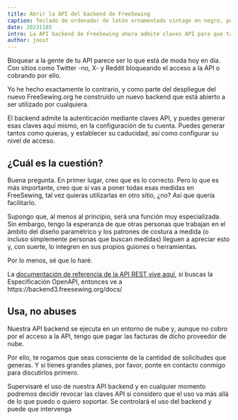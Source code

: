 ```yaml
---
title: Abrir la API del backend de FreeSewing
caption: Teclado de ordenador de latón ornamentado vintage en negro, por PixaBay
date: 20231103
intro: La API backend de FreeSewing ahora admite claves API para que también puedas interactuar con ella
author: joost
---
```


Bloquear a la gente de tu API parece ser lo que está de moda hoy en día. Con sitios como Twitter -no, X- y Reddit bloqueando el acceso a la API o cobrando por ello.

Yo he hecho exactamente lo contrario, y como parte del despliegue del nuevo FreeSewing.org he construido un nuevo backend que está abierto a ser utilizado por cualquiera.

El backend admite la autenticación mediante claves API, y puedes generar esas claves aquí mismo, en la configuración de tu cuenta. Puedes generar tantos como quieras, y establecer su caducidad, así como configurar su nivel de acceso.

## ¿Cuál es la cuestión?

Buena pregunta. En primer lugar, creo que es lo correcto. Pero lo que es más importante, creo que si vas a poner todas esas medidas en FreeSewing, tal vez quieras utilizarlas en otro sitio, ¿no? Así que quería facilitarlo.

Supongo que, al menos al principio, será una función muy especializada. Sin embargo, tengo la esperanza de que otras personas que trabajan en el ámbito del diseño paramétrico y los patrones de costura a medida (o incluso simplemente personas que buscan medidas) lleguen a apreciar esto y, con suerte, lo integren en sus propios guiones o herramientas.

Por lo menos, sé que lo haré.

La [documentación de referencia de la API REST vive aquí](https://freesewing.dev/reference/backend), si buscas la Especificación OpenAPI, entonces ve a https\://backend3.freesewing.org/docs/

## Usa, no abuses

Nuestra API backend se ejecuta en un entorno de nube y, aunque no cobro por el acceso a la API, tengo que pagar las facturas de dicho proveedor de nube.

Por ello, te rogamos que seas consciente de la cantidad de solicitudes que generas. Y si tienes grandes planes, por favor, ponte en contacto conmigo para discutirlos primero.

Supervisaré el uso de nuestra API backend y en cualquier momento podremos decidir revocar las claves API si considero que el uso va más allá de lo que puedo o quiero soportar.
Se controlará el uso del backend y puede que intervenga
